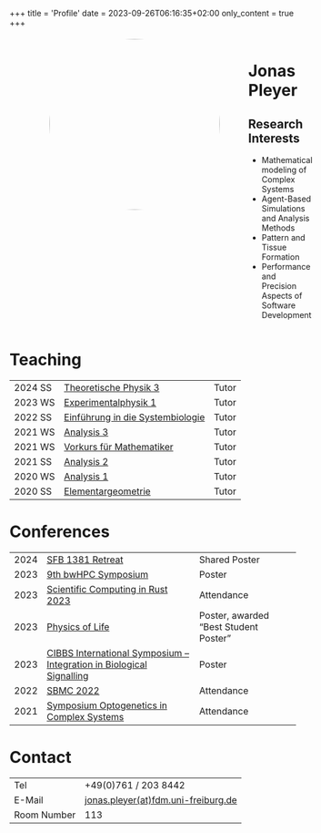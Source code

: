 +++
title = 'Profile'
date = 2023-09-26T06:16:35+02:00
only_content = true
+++

<div style="display: grid; grid-template-columns: 400px auto; margin: 20px;">
    <div style="text-align: center;">
        <img src="/images/JonasPleyer-edited.jpeg" style="width: 300px; border-radius: 100%;">
    </div>
    <div>
        <h1>Jonas Pleyer</h1>
        <h2>Research Interests</h2>
        <ul>
            <li>Mathematical modeling of Complex Systems</li>
            <li>Agent-Based Simulations and Analysis Methods</li>
            <li>Pattern and Tissue Formation</li>
            <li>Performance and Precision Aspects of Software Development</li>
        </ul>
    </div>
</div>

# Teaching

|      |    |    |
| ---- | -- | -- |
| 2024 SS | [Theoretische Physik 3](https://www.physik.uni-freiburg.de/studium/vorlesungsverzeichnis/kmvrls24.htm#Theo_III) | Tutor |
| 2023 WS | [Experimentalphysik 1](https://www.physik.uni-freiburg.de/studium/vorlesungsverzeichnis/kmvrlw23.htm#Ex_I) | Tutor |
| 2022 SS | [Einführung in die Systembiologie](https://www.spatialsysbio.uni-freiburg.de/teaching/2022-ss-einfuhrung-in-die-systembiologie) | Tutor |
| 2021 WS | [Analysis 3](https://home.mathematik.uni-freiburg.de/ngrosse/teaching/Vorlesungen/AnalysisIII.html) | Tutor |
| 2021 WS | [Vorkurs für Mathematiker](https://home.mathematik.uni-freiburg.de/ngrosse/teaching/Vorlesungen/Vorkurs21.html) | Tutor |
| 2021 SS | [Analysis 2](https://home.mathematik.uni-freiburg.de/ngrosse/teaching/Vorlesungen/AnalysisII.html) | Tutor |
| 2020 WS | [Analysis 1](https://home.mathematik.uni-freiburg.de/ngrosse/teaching/Vorlesungen/AnalysisI.html) | Tutor |
| 2020 SS | [Elementargeometrie](http://haydys.net/) | Tutor |


# Conferences
|    |    |    |
| -- | -- | -- |
| 2024 | [SFB 1381 Retreat](https://www.sfb1381.uni-freiburg.de/) | Shared Poster |
| 2023 | [9th bwHPC Symposium](https://indico.scc.kit.edu/event/3635/)  | Poster |
| 2023 | [Scientific Computing in Rust 2023](https://scientificcomputing.rs/)  | Attendance |
| 2023 | [Physics of Life](https://www.physicsoflife.org.uk/physics-of-life-2023.html) | Poster, awarded “Best Student Poster” |
| 2023 | [CIBBS International Symposium – Integration in Biological Signalling](https://www.signallingintegration.com) | Poster |
| 2022 | [SBMC 2022](https://twitter.com/KlingmuellerG/status/1502292411090972672) | Attendance |
| 2021 | [Symposium Optogenetics in Complex Systems](https://cygentig.ethz.ch/?page_id=917) | Attendance |


# Contact

|    |    |
| -- | -- |
| Tel | +49(0)761 / 203 8442 |
| E-Mail | [jonas.pleyer(at)fdm.uni-freiburg.de](mailto:jonas.pleyer(at)fdm.uni-freiburg.de) |
| Room Number | 113 |

<!-- MARKDOWN SYNTAX FOR SAME TABLE
|    |    |
| -- | -- |
| Tel | +49(0)761 / 203 8442 |
| E-Mail | jonas.pleyer(at)fdm.uni-freiburg.de |
| Room Number | 113 |
-->
